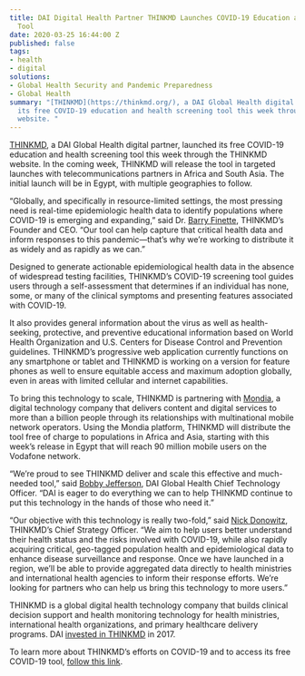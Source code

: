 ```yaml
---
title: DAI Digital Health Partner THINKMD Launches COVID-19 Education and Screening
  Tool
date: 2020-03-25 16:44:00 Z
published: false
tags:
- health
- digital
solutions:
- Global Health Security and Pandemic Preparedness
- Global Health
summary: "[THINKMD](https://thinkmd.org/), a DAI Global Health digital partner, launched
  its free COVID-19 education and health screening tool this week through the THINKMD
  website. "
---
```


[THINKMD](https://thinkmd.org/), a DAI Global Health digital partner, launched its free COVID-19 education and health screening tool this week through the THINKMD website. In the coming week, THINKMD will release the tool in targeted launches with telecommunications partners in Africa and South Asia. The initial launch will be in Egypt, with multiple geographies to follow.

“Globally, and specifically in resource-limited settings, the most pressing need is real-time epidemiologic health data to identify populations where COVID-19 is emerging and expanding,” said Dr. [Barry Finette](https://thinkmd.org/team/barry-finette/), THINKMD’s Founder and CEO. “Our tool can help capture that critical health data and inform responses to this pandemic—that’s why we’re working to distribute it as widely and as rapidly as we can.” 

Designed to generate actionable epidemiological health data in the absence of widespread testing facilities, THINKMD’s COVID-19 screening tool guides users through a self-assessment that determines if an individual has none, some, or many of the clinical symptoms and presenting features associated with COVID-19. 

It also provides general information about the virus as well as health-seeking, protective, and preventive educational information based on World Health Organization and U.S. Centers for Disease Control and Prevention guidelines. THINKMD’s progressive web application currently functions on any smartphone or tablet and THINKMD is working on a version for feature phones as well to ensure equitable access and maximum adoption globally, even in areas with limited cellular and internet capabilities. 

To bring this technology to scale, THINKMD is partnering with [Mondia](https://mondia.com/), a digital technology company that delivers content and digital services to more than a billion people through its relationships with multinational mobile network operators. Using the Mondia platform, THINKMD will distribute the tool free of charge to populations in Africa and Asia, starting with this week’s release in Egypt that will reach 90 million mobile users on the Vodafone network. 

“We’re proud to see THINKMD deliver and scale this effective and much-needed tool,” said [Bobby Jefferson](https://www.dai.com/who-we-are/our-team/bobby-jefferson), DAI Global Health Chief Technology Officer. “DAI is eager to do everything we can to help THINKMD continue to put this technology in the hands of those who need it.”

“Our objective with this technology is really two-fold,” said [Nick Donowitz](https://thinkmd.org/team/nick-donowitz/), THINKMD’s Chief Strategy Officer. “We aim to help users better understand their health status and the risks involved with COVID-19, while also rapidly acquiring critical, geo-tagged population health and epidemiological data to enhance disease surveillance and response. Once we have launched in a region, we’ll be able to provide aggregated data directly to health ministries and international health agencies to inform their response efforts. We’re looking for partners who can help us bring this technology to more users.”

THINKMD is a global digital health technology company that builds clinical decision support and health monitoring technology for health ministries, international health organizations, and primary healthcare delivery programs. DAI [invested in THINKMD](https://www.dai.com/news/dai-invests-in-thinkmds-clinical-assessment-technology) in 2017. 

To learn more about THINKMD’s efforts on COVID-19 and to access its free COVID-19 tool, [follow this link](https://thinkmd.org/covid-19/).